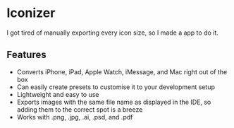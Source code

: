 #  Iconizer
I got tired of manually exporting every icon size, so I made a app to do it.

## Features
- Converts iPhone, iPad, Apple Watch, iMessage, and Mac right out of the box
- Can easily create presets to customise it to your development setup
- Lightweight and easy to use
- Exports images with the same file name as displayed in the IDE, so adding them to the correct spot is a breeze
- Works with .png, .jpg, .ai, .psd, and .pdf
